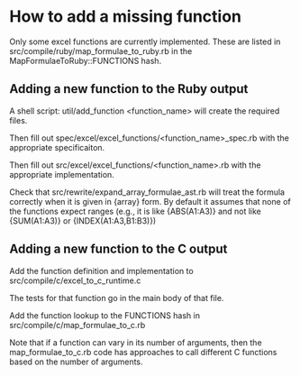 # How to add a missing function

Only some excel functions are currently implemented. These are listed in src/compile/ruby/map_formulae_to_ruby.rb in the MapFormulaeToRuby::FUNCTIONS hash.

## Adding a new function to the Ruby output

A shell script: util/add_function <function_name> will create the required files. 

Then fill out spec/excel/excel_functions/<function_name>_spec.rb with the appropriate specificaiton.

Then fill out src/excel/excel_functions/<function_name>.rb with the appropriate implementation.

Check that src/rewrite/expand_array_formulae_ast.rb will treat the formula correctly when it is given in {array} form. By default it assumes that none of the functions expect ranges (e.g., it is like {ABS(A1:A3)} and not like {SUM(A1:A3)} or {INDEX(A1:A3,B1:B3)})

## Adding a new function to the C output

Add the function definition and implementation to src/compile/c/excel_to_c_runtime.c

The tests for that function go in the main body of that file.

Add the function lookup to the FUNCTIONS hash in src/compile/c/map_formulae_to_c.rb

Note that if a function can vary in its number of arguments, then the map_formulae_to_c.rb code has approaches to call different C functions based on the number of arguments. 
